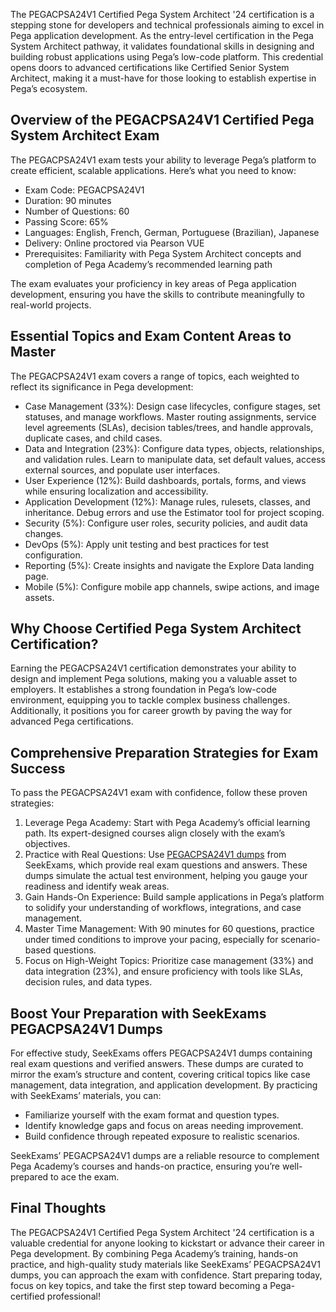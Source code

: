 The PEGACPSA24V1 Certified Pega System Architect '24 certification is a stepping stone for developers and technical professionals aiming to excel in Pega application development. As the entry-level certification in the Pega System Architect pathway, it validates foundational skills in designing and building robust applications using Pega’s low-code platform. This credential opens doors to advanced certifications like Certified Senior System Architect, making it a must-have for those looking to establish expertise in Pega’s ecosystem.

## Overview of the PEGACPSA24V1 **Certified Pega System Architect** Exam

The PEGACPSA24V1 exam tests your ability to leverage Pega’s platform to create efficient, scalable applications. Here’s what you need to know:

- Exam Code: PEGACPSA24V1
- Duration: 90 minutes
- Number of Questions: 60
- Passing Score: 65%
- Languages: English, French, German, Portuguese (Brazilian), Japanese
- Delivery: Online proctored via Pearson VUE
- Prerequisites: Familiarity with Pega System Architect concepts and completion of Pega Academy’s recommended learning path

The exam evaluates your proficiency in key areas of Pega application development, ensuring you have the skills to contribute meaningfully to real-world projects.

## Essential Topics and Exam Content Areas to Master

The PEGACPSA24V1 exam covers a range of topics, each weighted to reflect its significance in Pega development:

- Case Management (33%): Design case lifecycles, configure stages, set statuses, and manage workflows. Master routing assignments, service level agreements (SLAs), decision tables/trees, and handle approvals, duplicate cases, and child cases.
- Data and Integration (23%): Configure data types, objects, relationships, and validation rules. Learn to manipulate data, set default values, access external sources, and populate user interfaces.
- User Experience (12%): Build dashboards, portals, forms, and views while ensuring localization and accessibility.
- Application Development (12%): Manage rules, rulesets, classes, and inheritance. Debug errors and use the Estimator tool for project scoping.
- Security (5%): Configure user roles, security policies, and audit data changes.
- DevOps (5%): Apply unit testing and best practices for test configuration.
- Reporting (5%): Create insights and navigate the Explore Data landing page.
- Mobile (5%): Configure mobile app channels, swipe actions, and image assets.

## Why Choose **Certified Pega System Architect** Certification?

Earning the PEGACPSA24V1 certification demonstrates your ability to design and implement Pega solutions, making you a valuable asset to employers. It establishes a strong foundation in Pega’s low-code environment, equipping you to tackle complex business challenges. Additionally, it positions you for career growth by paving the way for advanced Pega certifications.

## Comprehensive Preparation Strategies for Exam Success

To pass the PEGACPSA24V1 exam with confidence, follow these proven strategies:

1. Leverage Pega Academy: Start with Pega Academy’s official learning path. Its expert-designed courses align closely with the exam’s objectives.
2. Practice with Real Questions: Use [PEGACPSA24V1 dumps](https://www.seekexams.com/exam/pegacpsa24v1/) from SeekExams, which provide real exam questions and answers. These dumps simulate the actual test environment, helping you gauge your readiness and identify weak areas.
3. Gain Hands-On Experience: Build sample applications in Pega’s platform to solidify your understanding of workflows, integrations, and case management.
4. Master Time Management: With 90 minutes for 60 questions, practice under timed conditions to improve your pacing, especially for scenario-based questions.
5. Focus on High-Weight Topics: Prioritize case management (33%) and data integration (23%), and ensure proficiency with tools like SLAs, decision rules, and data types.

## Boost Your Preparation with SeekExams PEGACPSA24V1 Dumps

For effective study, SeekExams offers PEGACPSA24V1 dumps containing real exam questions and verified answers. These dumps are curated to mirror the exam’s structure and content, covering critical topics like case management, data integration, and application development. By practicing with SeekExams’ materials, you can:

- Familiarize yourself with the exam format and question types.
- Identify knowledge gaps and focus on areas needing improvement.
- Build confidence through repeated exposure to realistic scenarios.

SeekExams’ PEGACPSA24V1 dumps are a reliable resource to complement Pega Academy’s courses and hands-on practice, ensuring you’re well-prepared to ace the exam.

## Final Thoughts

The PEGACPSA24V1 Certified Pega System Architect '24 certification is a valuable credential for anyone looking to kickstart or advance their career in Pega development. By combining Pega Academy’s training, hands-on practice, and high-quality study materials like SeekExams’ PEGACPSA24V1 dumps, you can approach the exam with confidence. Start preparing today, focus on key topics, and take the first step toward becoming a Pega-certified professional!
